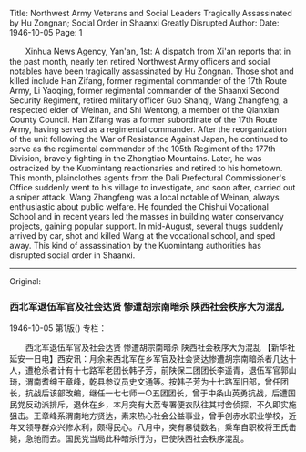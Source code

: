Title: Northwest Army Veterans and Social Leaders Tragically Assassinated by Hu Zongnan; Social Order in Shaanxi Greatly Disrupted
Author:
Date: 1946-10-05
Page: 1

　　Xinhua News Agency, Yan'an, 1st:  A dispatch from Xi'an reports that in the past month, nearly ten retired Northwest Army officers and social notables have been tragically assassinated by Hu Zongnan. Those shot and killed include Han Zifang, former regimental commander of the 17th Route Army, Li Yaoqing, former regimental commander of the Shaanxi Second Security Regiment, retired military officer Guo Shanqi, Wang Zhangfeng, a respected elder of Weinan, and Shi Wentong, a member of the Qianxian County Council.  Han Zifang was a former subordinate of the 17th Route Army, having served as a regimental commander. After the reorganization of the unit following the War of Resistance Against Japan, he continued to serve as the regimental commander of the 105th Regiment of the 177th Division, bravely fighting in the Zhongtiao Mountains. Later, he was ostracized by the Kuomintang reactionaries and retired to his hometown. This month, plainclothes agents from the Dali Prefectural Commissioner's Office suddenly went to his village to investigate, and soon after, carried out a sniper attack. Wang Zhangfeng was a local notable of Weinan, always enthusiastic about public welfare. He founded the Chishui Vocational School and in recent years led the masses in building water conservancy projects, gaining popular support. In mid-August, several thugs suddenly arrived by car, shot and killed Wang at the vocational school, and sped away. This kind of assassination by the Kuomintang authorities has disrupted social order in Shaanxi.



<hr /> 

Original: 


### 西北军退伍军官及社会达贤  惨遭胡宗南暗杀  陕西社会秩序大为混乱

1946-10-05
第1版()
专栏：

　　西北军退伍军官及社会达贤
    惨遭胡宗南暗杀
    陕西社会秩序大为混乱
    【新华社延安一日电】西安讯：月余来西北军在乡军官及社会贤达惨遭胡宗南暗杀者几达十人，遭枪杀者计有十七路军老团长韩子芳，前陕保二团团长李遥青，退伍军官郭山琦，渭南耆绅王章峰，乾县参议员史文通等。按韩子芳为十七路军旧部，曾任团长，抗战后该部改编，继任一七七师一○五团团长，曾于中条山英勇抗战，后遭国民党反动派排斥，退休在乡，本月突有大荔专署便衣队往其村舍侦探，不久即实施狙击。王章峰系渭南地方贤达，素来热心社会公益事业，曾手创赤水职业学校，近年又领导群众兴修水利，颇得民心。八月中，突有暴徒数名，乘车自职校将王氏击毙，急驰而去。国民党当局此种暗杀行为，已使陕西社会秩序混乱。
